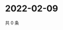 # 2022-02-09

共 0 条

<!-- BEGIN WEIBO -->
<!-- 最后更新时间 Wed Feb 09 2022 16:14:17 GMT+0800 (China Standard Time) -->

<!-- END WEIBO -->
